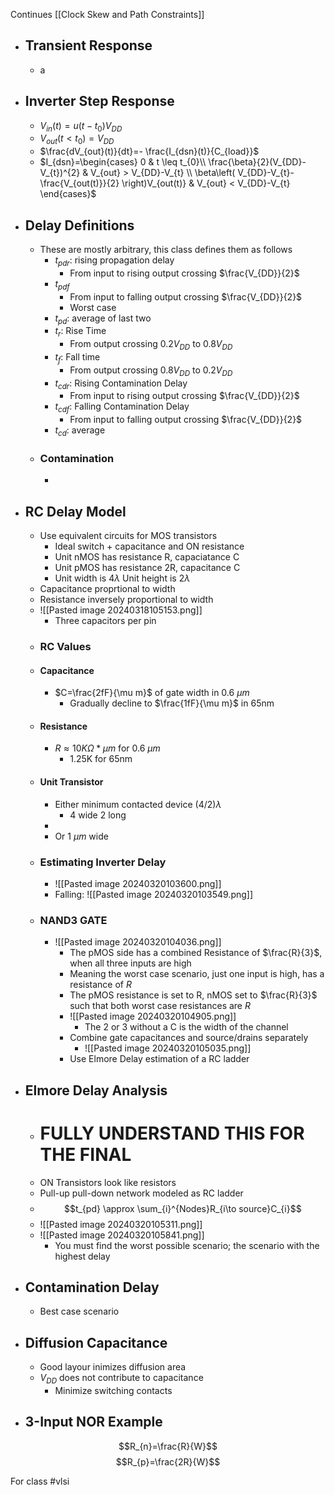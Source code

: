 Continues [[Clock Skew and Path Constraints]]
- ## Transient Response
	- a
- ## Inverter Step Response
	- $V_{in}(t)=u(t-t_{0})V_{DD}$
	- $V_{out}(t<t_{0})=V_{DD}$
	- $\frac{dV_{out}(t)}{dt}=- \frac{I_{dsn}(t)}{C_{load}}$
	- $I_{dsn}=\begin{cases} 0 & t \leq t_{0}\\ \frac{\beta}{2}(V_{DD}-V_{t})^{2} & V_{out} > V_{DD}-V_{t} \\ \beta\left( V_{DD}-V_{t}-\frac{V_{out(t)}}{2} \right)V_{out(t)} & V_{out} < V_{DD}-V_{t} \end{cases}$
- ## Delay Definitions
	- These are mostly arbitrary, this class defines them as follows
		- $t_{pdr}$: rising propagation delay
			- From input to rising output crossing $\frac{V_{DD}}{2}$
		- $t_{pdf}$
			- From input to falling output crossing $\frac{V_{DD}}{2}$
			- Worst case
		- $t_{pd}$: average of last two
		- $t_{r}$: Rise Time
			- From output crossing 0.2$V_{DD}$ to $0.8V_{DD}$
		- $t_{f}$: Fall time
			- From output crossing 0.8$V_{DD}$ to $0.2V_{DD}$
		- $t_{cdr}$: Rising Contamination Delay
			- From input to rising output crossing $\frac{V_{DD}}{2}$
		- $t_{cdf}$: Falling Contamination Delay
			- From input to falling output crossing $\frac{V_{DD}}{2}$
		- $t_{cd}$: average
	- ### Contamination
		- 
- ## RC Delay Model
	- Use equivalent circuits for MOS transistors
		- Ideal switch + capacitance and ON resistance
		- Unit nMOS has resistance R, capaciatance C
		- Unit pMOS has resistance 2R, capacitance C
		- Unit width is $4\lambda$ Unit height is $2\lambda$
	- Capacitance proprtional to width
	- Resistance inversely proportional to width
	- ![[Pasted image 20240318105153.png]]
		- Three capacitors per pin
	- ### RC Values
	- #### Capacitance
		- $C=\frac{2fF}{\mu m}$ of gate width in 0.6 $\mu m$
			- Gradually decline to $\frac{1fF}{\mu m}$ in 65nm
	- #### Resistance
		- $R \approx 10K\Omega * \mu m$ for 0.6 $\mu m$
			- 1.25K for 65nm
	- #### Unit Transistor
		- Either minimum contacted device $(4/2)\lambda$
			- 4 wide 2 long
		- 
		- Or 1 $\mu m$ wide
	- ### Estimating Inverter Delay
		- ![[Pasted image 20240320103600.png]]
		- Falling: ![[Pasted image 20240320103549.png]]
	- ### NAND3 GATE
		- ![[Pasted image 20240320104036.png]]
			- The pMOS side has a combined Resistance of $\frac{R}{3}$, when all three inputs are high
			- Meaning the worst case scenario, just one input is high, has a resistance of $R$
			- The pMOS resistance is set to R, nMOS set to $\frac{R}{3}$ such that both worst case resistances are $R$
			- ![[Pasted image 20240320104905.png]]
				- The 2 or 3 without a C is the width of the channel
			- Combine gate capacitances and source/drains separately
				- ![[Pasted image 20240320105035.png]]
			- Use Elmore Delay estimation of a RC ladder
- ## Elmore Delay Analysis
	- # FULLY UNDERSTAND THIS FOR THE FINAL
	- ON Transistors look like resistors
	- Pull-up pull-down network modeled as RC ladder
	- $$t_{pd} \approx \sum_{i}^{Nodes}R_{i\to source}C_{i}$$
	- ![[Pasted image 20240320105311.png]]
	- ![[Pasted image 20240320105841.png]]
		- You must find the worst possible scenario; the scenario with the highest delay
- ## Contamination Delay
	- Best case scenario
- ## Diffusion Capacitance
	- Good layour inimizes diffusion area
	- $V_{DD}$ does not contribute to capacitance
		- Minimize switching contacts
- ## 3-Input NOR Example



$$R_{n}=\frac{R}{W}$$
$$R_{p}=\frac{2R}{W}$$


For class #vlsi 